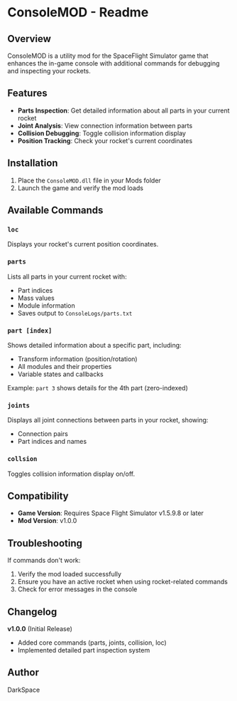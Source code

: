 # ConsoleMOD - Readme

## Overview
ConsoleMOD is a utility mod for the SpaceFlight Simulator game that enhances the in-game console with additional commands for debugging and inspecting your rockets.

## Features
- **Parts Inspection**: Get detailed information about all parts in your current rocket
- **Joint Analysis**: View connection information between parts
- **Collision Debugging**: Toggle collision information display
- **Position Tracking**: Check your rocket's current coordinates

## Installation
1. Place the `ConsoleMOD.dll` file in your Mods folder
2. Launch the game and verify the mod loads

## Available Commands

### `loc`
Displays your rocket's current position coordinates.

### `parts`
Lists all parts in your current rocket with:
- Part indices
- Mass values
- Module information
- Saves output to `ConsoleLogs/parts.txt`

### `part [index]`
Shows detailed information about a specific part, including:
- Transform information (position/rotation)
- All modules and their properties
- Variable states and callbacks

Example: `part 3` shows details for the 4th part (zero-indexed)

### `joints`
Displays all joint connections between parts in your rocket, showing:
- Connection pairs
- Part indices and names

### `collsion`
Toggles collision information display on/off.

## Compatibility
- **Game Version**: Requires Space Flight Simulator v1.5.9.8 or later
- **Mod Version**: v1.0.0

## Troubleshooting
If commands don't work:
1. Verify the mod loaded successfully
2. Ensure you have an active rocket when using rocket-related commands
3. Check for error messages in the console

## Changelog
**v1.0.0** (Initial Release)
- Added core commands (parts, joints, collision, loc)
- Implemented detailed part inspection system

## Author
DarkSpace
